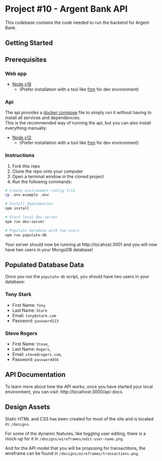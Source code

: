 # Project #10 - Argent Bank API

This codebase contains the code needed to run the backend for Argent Bank.

## Getting Started

## Prerequisites

### Web app

- [Node v18](https://nodejs.org/en/)
  - (Prefer installation with a tool like [fnm](https://github.com/Schniz/fnm) for dev environment)

### Api

The api provides a [docker compose](https://www.docker.com/products/docker-desktop/) file to simply run it without having to install all services and dependencies.  
This is the recommended way of running the api, but you can also install everything manually:

- [Node v12](https://nodejs.org/en/)
  - (Prefer installation with a tool like [fnm](https://github.com/Schniz/fnm) for dev environment)

### Instructions

1. Fork this repo
2. Clone the repo onto your computer
3. Open a terminal window in the cloned project
4. Run the following commands:

```bash
# Create environment config file
cp .env.example .env

# Install dependencies
npm install

# Start local dev server
npm run dev:server

# Populate database with two users
npm run populate-db
```

Your server should now be running at http://locahost:3001 and you will now have two users in your MongoDB database!

## Populated Database Data

Once you run the `populate-db` script, you should have two users in your database:

### Tony Stark

- First Name: `Tony`
- Last Name: `Stark`
- Email: `tony@stark.com`
- Password: `password123`

### Steve Rogers

- First Name: `Steve`,
- Last Name: `Rogers`,
- Email: `steve@rogers.com`,
- Password: `password456`

## API Documentation

To learn more about how the API works, once you have started your local environment, you can visit: http://localhost:3000/api-docs

## Design Assets

Static HTML and CSS has been created for most of the site and is located in: `/designs`.

For some of the dynamic features, like toggling user editing, there is a mock-up for it in `/designs/wireframes/edit-user-name.png`.

And for the API model that you will be proposing for transactitons, the wireframe can be found in `/designs/wireframes/transactions.png`.
